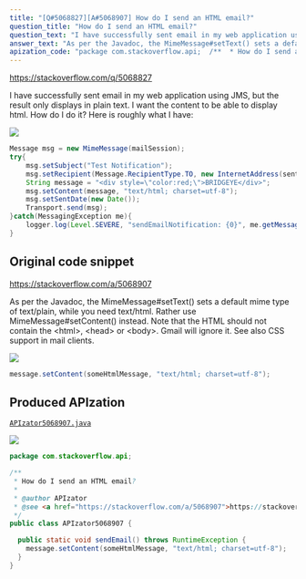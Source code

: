 ```yaml
---
title: "[Q#5068827][A#5068907] How do I send an HTML email?"
question_title: "How do I send an HTML email?"
question_text: "I have successfully sent email in my web application using JMS, but the result only displays in plain text. I want the content to be able to display html. How do I do it? Here is roughly what I have:"
answer_text: "As per the Javadoc, the MimeMessage#setText() sets a default mime type of text/plain, while you need text/html. Rather use MimeMessage#setContent() instead. Note that the HTML should not contain the <html>, <head> or <body>. Gmail will ignore it. See also CSS support in mail clients."
apization_code: "package com.stackoverflow.api;  /**  * How do I send an HTML email?  *  * @author APIzator  * @see <a href=\"https://stackoverflow.com/a/5068907\">https://stackoverflow.com/a/5068907</a>  */ public class APIzator5068907 {    public static void sendEmail() throws RuntimeException {     message.setContent(someHtmlMessage, \"text/html; charset=utf-8\");   } }"
---
```


https://stackoverflow.com/q/5068827

I have successfully sent email in my web application using JMS, but the result only displays in plain text. I want the content to be able to display html. How do I do it? Here is roughly what I have:


<div class="code-logo"><img src="/stackoverflow.png" /></div>

```java
Message msg = new MimeMessage(mailSession);
try{
    msg.setSubject("Test Notification");
    msg.setRecipient(Message.RecipientType.TO, new InternetAddress(sentTo, false));
    String message = "<div style=\"color:red;\">BRIDGEYE</div>";
    msg.setContent(message, "text/html; charset=utf-8");
    msg.setSentDate(new Date());
    Transport.send(msg);
}catch(MessagingException me){
    logger.log(Level.SEVERE, "sendEmailNotification: {0}", me.getMessage());
}
```


## Original code snippet

https://stackoverflow.com/a/5068907

As per the Javadoc, the MimeMessage#setText() sets a default mime type of text/plain, while you need text/html. Rather use MimeMessage#setContent() instead.
Note that the HTML should not contain the &lt;html&gt;, &lt;head&gt; or &lt;body&gt;. Gmail will ignore it. See also CSS support in mail clients.

<div class="code-logo"><img src="/stackoverflow.png" /></div>

```java
message.setContent(someHtmlMessage, "text/html; charset=utf-8");
```

## Produced APIzation

[`APIzator5068907.java`](https://github.com/pasqualesalza/apization-temp-data/raw/master/search/APIzator5068907.java)

<div class="code-logo"><img src="/apizator.png" /></div>

```java
package com.stackoverflow.api;

/**
 * How do I send an HTML email?
 *
 * @author APIzator
 * @see <a href="https://stackoverflow.com/a/5068907">https://stackoverflow.com/a/5068907</a>
 */
public class APIzator5068907 {

  public static void sendEmail() throws RuntimeException {
    message.setContent(someHtmlMessage, "text/html; charset=utf-8");
  }
}

```
